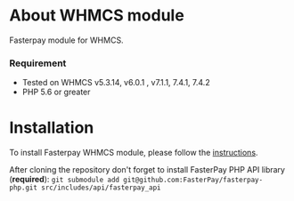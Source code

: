 # About WHMCS module
Fasterpay module for WHMCS.

### Requirement
* Tested on WHMCS v5.3.14, v6.0.1 , v7.1.1, 7.4.1, 7.4.2
* PHP 5.6 or greater

# Installation
To install Fasterpay WHMCS module, please follow the [instructions](https://docs.fasterpay.com/integration/plugins/whmcs).

After cloning the repository don't forget to install FasterPay PHP API library (**required**):
`git submodule add git@github.com:FasterPay/fasterpay-php.git src/includes/api/fasterpay_api`